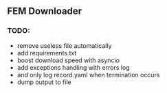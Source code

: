 ## FEM Downloader

### TODO: 

+ remove useless file automatically 
+ add requirements.txt
+ boost download speed with asyncio
+ add exceptions handling with errors log
+ and only log record.yaml when termination occurs
+ dump output to file